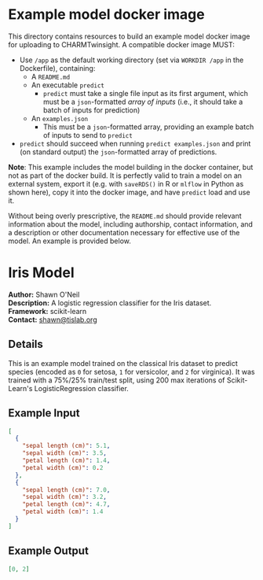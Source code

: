 # Example model docker image

This directory contains resources to build an example model docker image for uploading to CHARMTwinsight. 
A compatible docker image MUST:

- Use `/app` as the default working directory (set via `WORKDIR /app` in the Dockerfile), containing:
  - A `README.md`
  - An executable `predict`
      - `predict` must take a single file input as its first argument, which must be a `json`-formatted *array of inputs* (i.e., it should take a batch of inputs for prediction)
  - An `examples.json`
      - This must be a `json`-formatted array, providing an example batch of inputs to send to `predict`
- `predict` should succeed when running `predict examples.json` and print (on standard output) the `json`-formatted array of predictions.

**Note**: This example includes the model building in the docker container, but not as part of the docker build. It
is perfectly valid to train a model on an external system, export it (e.g. with `saveRDS()` in R or `mlflow` in Python as shown here), copy it into the docker image, and have `predict` load and use it.

Without being overly prescriptive, the `README.md` should provide relevant information about the model,
including authorship, contact information, and a description or other documentation necessary for 
effective use of the model. An example is provided below.

# Iris Model

**Author:** Shawn O'Neil  
**Description:** A logistic regression classifier for the Iris dataset.  
**Framework:** scikit-learn  
**Contact:** shawn@tislab.org

## Details

This is an example model trained on the classical Iris dataset to predict species (encoded as `0` for setosa, 
`1` for versicolor, and `2` for virginica). It was trained with a 75%/25% train/test split, using 200 max iterations
of Scikit-Learn's LogisticRegression classifier.

## Example Input

```json
[
  {
    "sepal length (cm)": 5.1,
    "sepal width (cm)": 3.5,
    "petal length (cm)": 1.4,
    "petal width (cm)": 0.2
  },
  {
    "sepal length (cm)": 7.0,
    "sepal width (cm)": 3.2,
    "petal length (cm)": 4.7,
    "petal width (cm)": 1.4
  }
]
```

## Example Output
```json
[0, 2]
```

